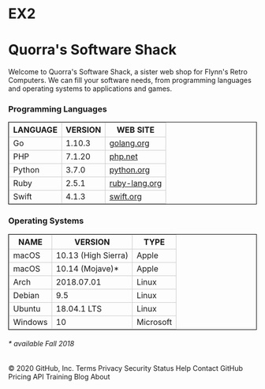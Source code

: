 # EX2
<!DOCTYPE html>

<html>

<head>
	<meta charset="utf-8">
	<title>Quorra's Software Shack</title>
<style>
	td,th{border: 1px solid #CCC;}
	table{border: 1px solid black;}
</style>

</head>

<body>
<h1>Quorra's Software Shack</h1>

<p>Welcome to Quorra's Software Shack, a sister web shop for Flynn's Retro Computers. We can fill your software needs, from programming languages and operating systems to applications and games.</p>


<h3>Programming Languages</h3>

<table>
<tr>
	<th>LANGUAGE</th>
	<th>VERSION</th>
	<th>WEB SITE</th>
</tr>
<tr>
	<td>Go</td>
	<td>1.10.3</td>
	<td><a href="http://www.golang.org">golang.org</a></td>
</tr>
<tr>
	<td>PHP</td>
	<td>7.1.20</td>
	<td><a href="http://www.php.net">php.net</a></td>
</tr>
<tr>
	<td>Python</td>
	<td>3.7.0</td>
	<td><a href="http://www.python.org">python.org</a></td>
</tr>
<tr>
	<td>Ruby</td>
	<td>2.5.1</td>
	<td><a href="http://www.ruby-lang.org">ruby-lang.org</a></td>
</tr>
<tr>
	<td>Swift</td>
	<td>4.1.3</td>
	<td><a href="http://www.swift.org">swift.org</a></td>
</tr>
</table>

<h3>Operating Systems</h3>

<table>
<tr>
	<th>NAME</th>
	<th>VERSION</th>
	<th>TYPE</th>
</tr>
<tr>
	<td>macOS</td>
	<td>10.13 (High Sierra)</td>
	<td>Apple</td>
</tr>
<tr>
	<td>macOS</td>
	<td>10.14 (Mojave)*</td>
	<td>Apple</td>
</tr>
<tr>
	<td>Arch</td>
	<td>2018.07.01</td>
	<td>Linux</td>
</tr>
<tr>
	<td>Debian</td>
	<td>9.5</td>
	<td>Linux</td>
</tr>
<tr>
	<td>Ubuntu</td>
	<td>18.04.1 LTS</td>
	<td>Linux</td>
</tr>
<tr>
	<td>Windows</td>
	<td>10</td>
	<td>Microsoft</td>
</tr>
</table>

<h6><em>* available Fall 2018</em></h6>

</body>
</html>
© 2020 GitHub, Inc.
Terms
Privacy
Security
Status
Help
Contact GitHub
Pricing
API
Training
Blog
About
